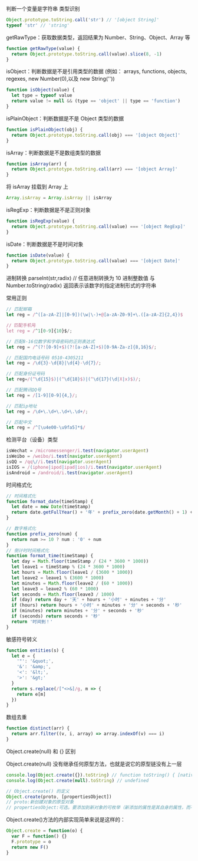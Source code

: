 判断一个变量是字符串
类型识别

```js
Object.prototype.toString.call('str') // '[object String]'
typeof 'str' // 'string'
```

getRawType：获取数据类型，返回结果为 Number、String、Object、Array 等

```js
function getRawType(value) {
  return Object.prototype.toString.call(value).slice(8, -1)
}
```

isObject：判断数据是不是引用类型的数据 (例如： arrays, functions, objects, regexes, new Number(0),以及 new String(''))

```js
function isObject(value) {
  let type = typeof value
  return value != null && (type == 'object' || type == 'function')
}
```

isPlainObject：判断数据是不是 Object 类型的数据

```js
function isPlainObject(obj) {
  return Object.prototype.toString.call(obj) === '[object Object]'
}
```

isArray：判断数据是不是数组类型的数据

```js
function isArray(arr) {
  return Object.prototype.toString.call(arr) === '[object Array]'
}
```

将 isArray 挂载到 Array 上

```js
Array.isArray = Array.isArray || isArray
```

isRegExp：判断数据是不是正则对象

```js
function isRegExp(value) {
  return Object.prototype.toString.call(value) === '[object RegExp]'
}
```

isDate：判断数据是不是时间对象

```js
function isDate(value) {
  return Object.prototype.toString.call(value) === '[object Date]'
}
```

进制转换
parseInt(str,radix) // 任意进制转换为 10 进制整数值
与 Number.toString(radix) 返回表示该数字的指定进制形式的字符串

常用正则

```js
// 匹配邮箱
let reg = /^([a-zA-Z]|[0-9])(\w|\-)+@[a-zA-Z0-9]+\.([a-zA-Z]{2,4})$

// 匹配手机号
let reg = /^1[0-9]{10}$/;

// 匹配8-16位数字和字母密码的正则表达式
let reg = /^(?![0-9]+$)(?![a-zA-Z]+$)[0-9A-Za-z]{8,16}$/;

// 匹配国内电话号码 0510-4305211
let reg = /\d{3}-\d{8}|\d{4}-\d{7}/;

// 匹配身份证号码
let reg=/(^\d{15}$)|(^\d{18}$)|(^\d{17}(\d|X|x)$)/;

// 匹配腾讯QQ号
let reg = /[1-9][0-9]{4,}/;

// 匹配ip地址
let reg = /\d+\.\d+\.\d+\.\d+/;

// 匹配中文
let reg = /^[\u4e00-\u9fa5]*$/
```

检测平台（设备）类型

```js
isWechat = /micromessenger/i.test(navigator.userAgent)
isWeibo = /weibo/i.test(navigator.userAgent)
isQQ = /qq\//i.test(navigator.userAgent)
isIOS = /(iphone|ipod|ipad|ios)/i.test(navigator.userAgent)
isAndroid = /android/i.test(navigator.userAgent)
```

时间格式化

```js
// 时间格式化
function format_date(timeStamp) {
  let date = new Date(timeStamp)
  return date.getFullYear() + '年' + prefix_zero(date.getMonth() + 1) + '月' + prefix_zero(date.getDate()) + '日 ' + prefix_zero(date.getHours()) + ':' + prefix_zero(date.getMinutes())
}

// 数字格式化
function prefix_zero(num) {
  return num >= 10 ? num : '0' + num
}
// 倒计时时间格式化
function format_time(timeStamp) {
  let day = Math.floor(timeStamp / (24 * 3600 * 1000))
  let leave1 = timeStamp % (24 * 3600 * 1000)
  let hours = Math.floor(leave1 / (3600 * 1000))
  let leave2 = leave1 % (3600 * 1000)
  let minutes = Math.floor(leave2 / (60 * 1000))
  let leave3 = leave2 % (60 * 1000)
  let seconds = Math.floor(leave3 / 1000)
  if (day) return day + '天' + hours + '小时' + minutes + '分'
  if (hours) return hours + '小时' + minutes + '分' + seconds + '秒'
  if (minutes) return minutes + '分' + seconds + '秒'
  if (seconds) return seconds + '秒'
  return '时间到！'
}
```

敏感符号转义

```js
function entities(s) {
  let e = {
    '"': '&quot;',
    '&': '&amp;',
    '<': '&lt;',
    '>': '&gt;'
  }
  return s.replace(/["<>&]/g, m => {
    return e[m]
  })
}
```

数组去重

```js
function distinct(arr) {
  return arr.filter((v, i, array) => array.indexOf(v) === i)
}
```

Object.create(null) 和 {} 区别

Object.create(null) 没有继承任何原型方法，也就是说它的原型链没有上一层

```js
console.log(Object.create({}).toString) // function toString() { [native code] }
console.log(Object.create(null).toString) // undefined
```

```js
// Object.create() 的定义
Object.create(proto, [propertiesObject])
// proto:新创建对象的原型对象
// propertiesObject:可选。要添加到新对象的可枚举（新添加的属性是其自身的属性，而不是其原型链上的属性）的属性。
```

Object.create()方法的内部实现简单来说是这样的：

```js
Object.create = function(o) {
  var F = function() {}
  F.prototype = o
  return new F()
}
```
